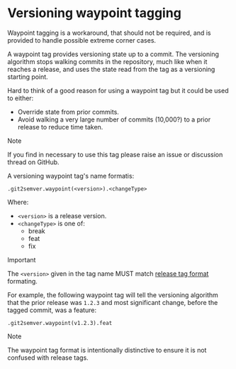 ﻿---
uid: waypoint-tagging
---

<style>
th {
  text-align: left;
}
</style>

# Versioning waypoint tagging

Waypoint tagging is a workaround, that should not be required, and is
provided to handle possible extreme corner cases.

A waypoint tag provides versioning state up to a commit.
The versioning algorithm stops walking commits in the repository,
much like when it reaches a release, and uses the state read from the tag as a
versioning starting point.

Hard to think of a good reason for using a waypoint tag but it could be used to either:

* Override state from prior commits.
* Avoid walking a very large number of commits (10,000?) to a prior release to reduce time taken.

> [!NOTE]
> If you find in necessary to use this tag please
> raise an issue or discussion thread on GitHub.

A versioning waypoint tag's name formatis:

```
.git2semver.waypoint(<version>).<changeType>
```

Where:

* `<version>` is a release version.
* `<changeType>` is one of:
  * break
  * feat
  * fix

> [!IMPORTANT]
> The `<version>` given in the tag name MUST match [release tag format](xref:release-tagging) formating.

For example, the following waypoint tag will tell the versioning algorithm that the prior release was `1.2.3`
and most significant change, before the tagged commit, was a feature:

```
.git2semver.waypoint(v1.2.3).feat
```

> [!NOTE]
> The waypoint tag format is intentionally distinctive to ensure it is not confused with release tags.
